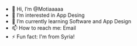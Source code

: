 - 👋 Hi, I’m @Motiaaaaa
- 👀 I’m interested in App Desing
- 🌱 I’m currently learning Software and App Design
- 📫 How to reach me: Email
- ⚡ Fun fact: I'm from Syria!

<!---
Motiaaaaa/Motiaaaaa is a ✨ special ✨ repository because its `README.md` (this file) appears on your GitHub profile.
You can click the Preview link to take a look at your changes.
--->
